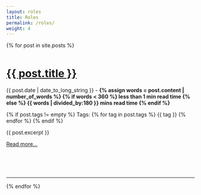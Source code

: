 ```yaml
---
layout: roles
title: Roles
permalink: /roles/
weight: 4
---
```


<style>
.article hr {
    background: #e2e2e2 !important;
}
a:hover {
    text-decoration: none;
}

.article a {
   transition: none !important;
   text-decoration: none !important;
}
</style>

{% for post in site.posts %}

<div style="margin-bottom:50px; margin-top:50px">
<h1><b><a style="" href="{{ site.baseurl }}/{{ post.url }}">{{ post.title }}</a></b></h1>

<p class="article-metadata text-muted">
{{ post.date | date_to_long_string }} -  
<b>
{% assign words = post.content | number_of_words %}
{% if words < 360 %}
less than 1 min read time
{% else %}
{{ words | divided_by:180 }} mins read time
{% endif %}
</b>

<br>

{% if post.tags != empty %}
Tags: 
{% for tag in post.tags %}
<span class="badge badge-pill text-primary border border-primary">{{ tag }}</span>
{% endfor %}
{% endif %}
</p>

{{ post.excerpt }}

<a href="{{ site.baseurl }}/{{ post.url }}" class="btn btn-info">Read more...</a>
</div>

<br>

<hr>
{% endfor %}
